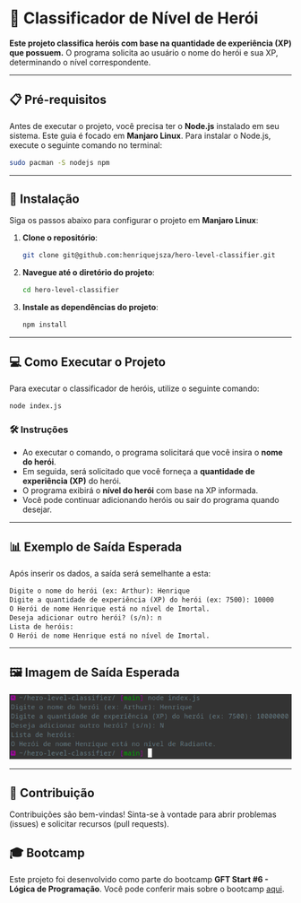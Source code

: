 # 🌟 Classificador de Nível de Herói

**Este projeto classifica heróis com base na quantidade de experiência (XP) que possuem.** O programa solicita ao usuário o nome do herói e sua XP, determinando o nível correspondente.

---

## 📋 Pré-requisitos

Antes de executar o projeto, você precisa ter o **Node.js** instalado em seu sistema. Este guia é focado em **Manjaro Linux**. Para instalar o Node.js, execute o seguinte comando no terminal:

```bash
sudo pacman -S nodejs npm
```

---

## 🚀 Instalação

Siga os passos abaixo para configurar o projeto em **Manjaro Linux**:

1. **Clone o repositório**:

   ```bash
   git clone git@github.com:henriquejsza/hero-level-classifier.git
   ```

2. **Navegue até o diretório do projeto**:

   ```bash
   cd hero-level-classifier
   ```

3. **Instale as dependências do projeto**:

   ```bash
   npm install
   ```

---

## 💻 Como Executar o Projeto

Para executar o classificador de heróis, utilize o seguinte comando:

```bash
node index.js
```

### 🛠️ Instruções

- Ao executar o comando, o programa solicitará que você insira o **nome do herói**.
- Em seguida, será solicitado que você forneça a **quantidade de experiência (XP)** do herói.
- O programa exibirá o **nível do herói** com base na XP informada.
- Você pode continuar adicionando heróis ou sair do programa quando desejar.

---

## 📊 Exemplo de Saída Esperada

Após inserir os dados, a saída será semelhante a esta:

```plaintext
Digite o nome do herói (ex: Arthur): Henrique
Digite a quantidade de experiência (XP) do herói (ex: 7500): 10000
O Herói de nome Henrique está no nível de Imortal.
Deseja adicionar outro herói? (s/n): n
Lista de heróis:
O Herói de nome Henrique está no nível de Imortal.
```

---

## 🖼️ Imagem de Saída Esperada

![Saída Esperada](saida/saida-esperada.png)

---

## 🤝 Contribuição

Contribuições são bem-vindas! Sinta-se à vontade para abrir problemas (issues) e solicitar recursos (pull requests).

## 🎓 Bootcamp

Este projeto foi desenvolvido como parte do bootcamp **GFT Start #6 - Lógica de Programação**. Você pode conferir mais sobre o bootcamp [aqui](https://www.dio.me/bootcamp/gft-start-logica-de-programacao).
